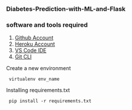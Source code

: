 ### Diabetes-Prediction-with-ML-and-Flask

### software and tools required

1. [Github Account](https://github.com)
2. [Heroku Account](https://heroku.com)
3. [VS Code IDE](https://code.visualstudio.com)
4. [Git CLI](https://git-scm.com/downloads)

Create a new environment

```
 virtualenv env_name
```


 Installing requirements.txt
```
 pip install -r requirements.txt
```
